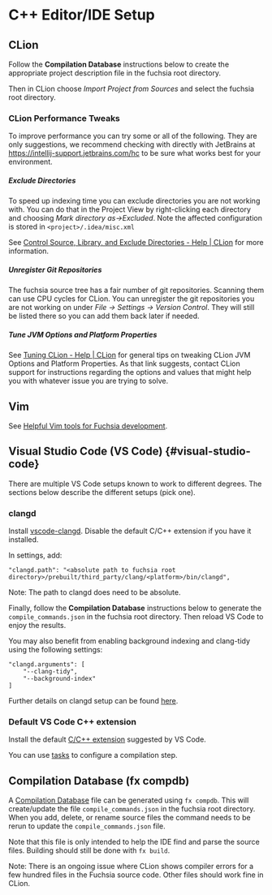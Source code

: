 # C++ Editor/IDE Setup

## CLion

Follow the **Compilation Database** instructions below to create the
appropriate project description file in the fuchsia root directory.

Then in CLion choose *Import Project from Sources* and select the
fuchsia root directory.

### CLion Performance Tweaks

To improve performance you can try some or all of the following. They
are only suggestions, we recommend checking with directly with JetBrains
at <https://intellij-support.jetbrains.com/hc> to be sure what works
best for your environment.

##### Exclude Directories

To speed up indexing time you can exclude directories you are not
working with. You can do that in the Project View by
right-clicking each directory and choosing
*Mark directory as->Excluded*. Note the affected configuration is stored
in `<project>/.idea/misc.xml`

See
[Control Source, Library, and Exclude Directories \- Help \| CLion](https://www.jetbrains.com/help/clion/controlling-source-library-and-exclude-directories.html)
for more information.

##### Unregister Git Repositories

The fuchsia source tree has a fair number of git repositories. Scanning
them can use CPU cycles for CLion. You can unregister the git
repositories you are not working on under
*File -> Settings -> Version Control*. They will still be listed there
so you can add them back later if needed.

##### Tune JVM Options and Platform Properties

See
[Tuning CLion \- Help \| CLion](https://www.jetbrains.com/help/clion/tuning-the-ide.html)
for general tips on tweaking CLion JVM Options and Platform Properties.
As that link suggests, contact CLion support for instructions
regarding the options and values that might help you with whatever issue
you are trying to solve.

## Vim

See [Helpful Vim tools for Fuchsia development](/scripts/vim/README.md).

## Visual Studio Code (VS Code) {#visual-studio-code}

There are multiple VS Code setups known to work to different degrees. The
sections below describe the different setups (pick one).

### clangd

Install
[vscode-clangd](https://marketplace.visualstudio.com/items?itemName=llvm-vs-code-extensions.vscode-clangd).
Disable the default C/C++ extension if you have it installed.

In settings, add:

```
"clangd.path": "<absolute path to fuchsia root directory>/prebuilt/third_party/clang/<platform>/bin/clangd",
```

Note: The path to clangd does need to be absolute.

Finally, follow the **Compilation Database** instructions below to
generate the `compile_commands.json` in the fuchsia root directory. Then
reload VS Code to enjoy the results.

You may also benefit from enabling background indexing and clang-tidy using the following settings:

```
"clangd.arguments": [
    "--clang-tidy",
    "--background-index"
]
```

Further details on clangd setup can be found [here](https://clang.llvm.org/extra/clangd/Installation.html).

### Default VS Code C++ extension

Install the default [C/C++ extension](https://marketplace.visualstudio.com/items?itemName=ms-vscode.cpptools)
suggested by VS Code.

You can use [tasks](https://code.visualstudio.com/docs/editor/tasks) to
configure a compilation step.

## Compilation Database (fx compdb)

A [Compilation
Database](https://clang.llvm.org/docs/JSONCompilationDatabase.html) file
can be generated using `fx compdb`. This will create/update the file
`compile_commands.json` in the fuchsia root directory. When you add,
delete, or rename source files the command needs to be rerun to update
the `compile_commands.json` file.

Note that this file is only intended to help the IDE find and parse
the source files. Building should still be done with `fx build`.

Note: There is an ongoing issue where CLion shows compiler errors for a few
hundred files in the Fuchsia source code. Other files should work
fine in CLion.
